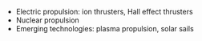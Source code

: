 - Electric propulsion: ion thrusters, Hall effect thrusters
- Nuclear propulsion
- Emerging technologies: plasma propulsion, solar sails